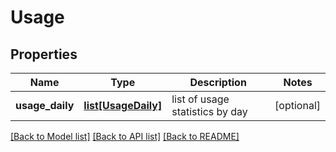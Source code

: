 # Usage

## Properties
Name | Type | Description | Notes
------------ | ------------- | ------------- | -------------
**usage_daily** | [**list[UsageDaily]**](UsageDaily.md) | list of usage statistics by day | [optional] 

[[Back to Model list]](../README.md#documentation-for-models) [[Back to API list]](../README.md#documentation-for-api-endpoints) [[Back to README]](../README.md)


